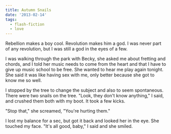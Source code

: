 ```yaml
---
title: Autumn Snails
date: '2013-02-14'
tags:
  - flash-fiction
  - love
---
```


Rebellion makes a boy cool. Revolution makes him a god. I was never part of any
revolution, but I was still a god in the eyes of a few.

<!-- truncate -->

I was walking through the park with Becky, she asked me about fretting and
chords, and I told her music needs to come from the heart and that I have to
give up music school to be free. She wanted to hear me play again tonight. She
said it was like having sex with me, only better because she got to know me so
well.

I stopped by the tree to change the subject and also to seem spontaneous. There
were two snails on the tree. "Look, they don't know anything," I said, and
crushed them both with my boot. It took a few kicks.

"Stop that," she screamed, "You're hurting them."

I lost my balance for a sec, but got it back and looked her in the eye. She
touched my face. "It's all good, baby," I said and she smiled.

